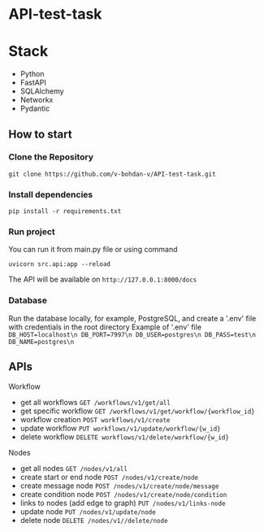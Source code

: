 # API-test-task

# Stack
- Python
- FastAPI
- SQLAlchemy 
- Networkx
- Pydantic

## How to start

### Clone the Repository

```
git clone https://github.com/v-bohdan-v/API-test-task.git
```

### Install dependencies

`pip install -r requirements.txt`


### Run project

You can run it from main.py file or using command

`uvicorn src.api:app --reload`

The API will be available on `http://127.0.0.1:8000/docs`

### Database
Run the database locally, for example, PostgreSQL, and create a '.env' file with credentials in the root directory
Example of '.env' file
`
DB_HOST=localhost\n
DB_PORT=7997\n
DB_USER=postgres\n
DB_PASS=test\n
DB_NAME=postgres\n
`


## APIs

Workflow
- get all workflows `GET /workflows/v1/get/all`
- get specific workflow `GET /workflows/v1/get/workflow/{workflow_id}`
- workflow creation `POST workflows/v1/create`
- update workflow `PUT workflows/v1/update/workflow/{w_id}`
- delete workflow `DELETE workflows/v1/delete/workflow/{w_id}`

Nodes
- get all nodes `GET /nodes/v1/all`
- create start or end node `POST /nodes/v1/create/node`
- create message node `POST /nodes/v1/create/node/message`
- create condition node `POST /nodes/v1/create/node/condition`
- links to nodes (add edge to graph) `PUT /nodes/v1/links-node`
- update node `PUT /nodes/v1/update/node`
- delete node `DELETE /nodes/v1//delete/node`
